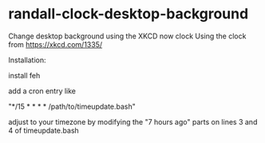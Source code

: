 # randall-clock-desktop-background
Change desktop background using the XKCD now clock
Using the clock from https://xkcd.com/1335/

Installation:


install feh

add a cron entry like 

"*/15 * * * * /path/to/timeupdate.bash"

adjust to your timezone by modifying the "7 hours ago" parts on lines 3 and 4 of timeupdate.bash


